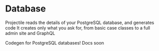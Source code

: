 # Database

Projectile reads the details of your PostgreSQL database, and generates code
It creates only what you ask for, from basic case classes to a full admin site and GraphQL 

Codegen for PostgreSQL databases! Docs soon
